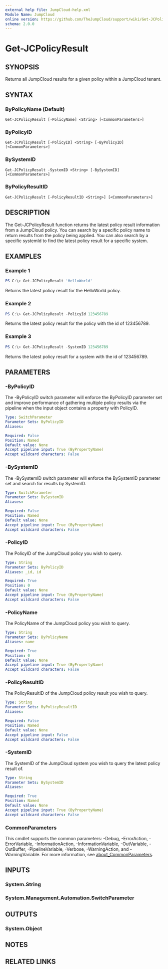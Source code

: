 ```yaml
---
external help file: JumpCloud-help.xml
Module Name: JumpCloud
online version: https://github.com/TheJumpCloud/support/wiki/Get-JCPolicyResult
schema: 2.0.0
---
```


# Get-JCPolicyResult

## SYNOPSIS
Returns all JumpCloud results for a given policy within a JumpCloud tenant.

## SYNTAX

### ByPolicyName (Default)
```
Get-JCPolicyResult [-PolicyName] <String> [<CommonParameters>]
```

### ByPolicyID
```
Get-JCPolicyResult [-PolicyID] <String> [-ByPolicyID] [<CommonParameters>]
```

### BySystemID
```
Get-JCPolicyResult -SystemID <String> [-BySystemID] [<CommonParameters>]
```

### ByPolicyResultID
```
Get-JCPolicyResult [-PolicyResultID <String>] [<CommonParameters>]
```

## DESCRIPTION
The Get-JCPolicyResult function returns the latest policy result information from a JumpCloud policy. You can search by a specific policy name to return results from the policy being applied. You can also search by a specific systemId to find the latest policy result for a specific system.

## EXAMPLES

### Example 1
```powershell
PS C:\> Get-JCPolicyResult 'HelloWorld'
```

Returns the latest policy result for the HelloWorld policy.

### Example 2
```powershell
PS C:\> Get-JCPolicyResult -PolicyId 123456789
```

Returns the latest policy result for the policy with the id of 123456789.

### Example 3
```powershell
PS C:\> Get-JCPolicyResult -SystemID 123456789
```

Returns the latest policy result for a system with the id of 123456789.

## PARAMETERS

### -ByPolicyID
The -ByPolicyID switch parameter will enforce the ByPolicyID parameter set and improve performance of gathering multiple policy results via the pipeline when the input object contains a property with PolicyID.

```yaml
Type: SwitchParameter
Parameter Sets: ByPolicyID
Aliases:

Required: False
Position: Named
Default value: None
Accept pipeline input: True (ByPropertyName)
Accept wildcard characters: False
```

### -BySystemID
The -BySystemID switch parameter will enforce the BySystemID parameter set and search for results by SystemID.

```yaml
Type: SwitchParameter
Parameter Sets: BySystemID
Aliases:

Required: False
Position: Named
Default value: None
Accept pipeline input: True (ByPropertyName)
Accept wildcard characters: False
```

### -PolicyID
The PolicyID of the JumpCloud policy you wish to query.

```yaml
Type: String
Parameter Sets: ByPolicyID
Aliases: _id, id

Required: True
Position: 0
Default value: None
Accept pipeline input: True (ByPropertyName)
Accept wildcard characters: False
```

### -PolicyName
The PolicyName of the JumpCloud policy you wish to query.

```yaml
Type: String
Parameter Sets: ByPolicyName
Aliases: name

Required: True
Position: 0
Default value: None
Accept pipeline input: True (ByPropertyName)
Accept wildcard characters: False
```

### -PolicyResultID
The PolicyResultID of the JumpCloud policy result you wish to query.

```yaml
Type: String
Parameter Sets: ByPolicyResultID
Aliases:

Required: False
Position: Named
Default value: None
Accept pipeline input: False
Accept wildcard characters: False
```

### -SystemID
The SystemID of the JumpCloud system you wish to query the latest policy result of.

```yaml
Type: String
Parameter Sets: BySystemID
Aliases:

Required: True
Position: Named
Default value: None
Accept pipeline input: True (ByPropertyName)
Accept wildcard characters: False
```

### CommonParameters
This cmdlet supports the common parameters: -Debug, -ErrorAction, -ErrorVariable, -InformationAction, -InformationVariable, -OutVariable, -OutBuffer, -PipelineVariable, -Verbose, -WarningAction, and -WarningVariable. For more information, see [about_CommonParameters](http://go.microsoft.com/fwlink/?LinkID=113216).

## INPUTS

### System.String

### System.Management.Automation.SwitchParameter

## OUTPUTS

### System.Object
## NOTES

## RELATED LINKS
